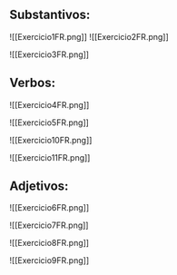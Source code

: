 ## Substantivos:

![[Exercicio1FR.png]]
![[Exercicio2FR.png]]

![[Exercicio3FR.png]]

## Verbos:

![[Exercicio4FR.png]]

![[Exercicio5FR.png]]

![[Exercicio10FR.png]]

![[Exercicio11FR.png]]


## Adjetivos:

![[Exercicio6FR.png]]

![[Exercicio7FR.png]]

![[Exercicio8FR.png]]

![[Exercicio9FR.png]]